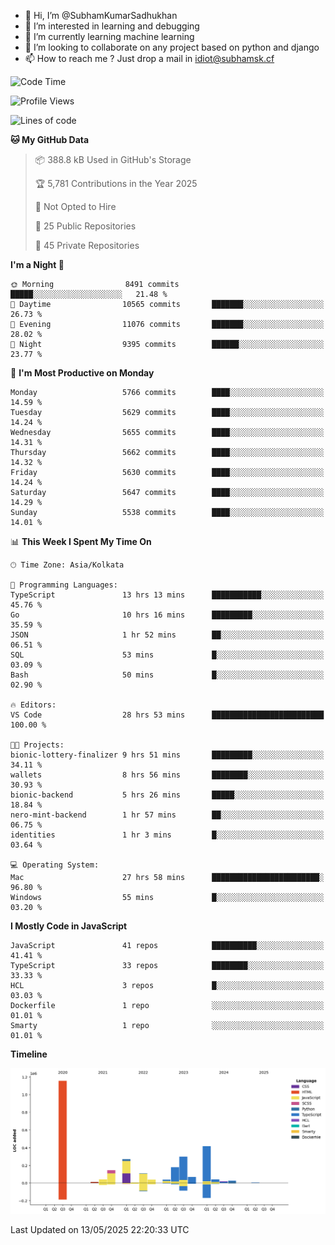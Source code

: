 - 👋 Hi, I’m @SubhamKumarSadhukhan
- 👀 I’m interested in learning and debugging
- 🌱 I’m currently learning machine learning
- 💞️ I’m looking to collaborate on any project based on python and django
- 📫 How to reach me ?
      Just drop a mail in idiot@subhamsk.cf

<!---
SubhamKumarSadhukhan/SubhamKumarSadhukhan is a ✨ special ✨ repository because its `README.md` (this file) appears on your GitHub profile.
You can click the Preview link to take a look at your changes.
--->


<!--START_SECTION:waka-->
![Code Time](http://img.shields.io/badge/Code%20Time-2%2C904%20hrs%2045%20mins-blue)

![Profile Views](http://img.shields.io/badge/Profile%20Views-0-blue)

![Lines of code](https://img.shields.io/badge/From%20Hello%20World%20I%27ve%20Written-2.9%20million%20lines%20of%20code-blue)

**🐱 My GitHub Data** 

> 📦 388.8 kB Used in GitHub's Storage 
 > 
> 🏆 5,781 Contributions in the Year 2025
 > 
> 🚫 Not Opted to Hire
 > 
> 📜 25 Public Repositories 
 > 
> 🔑 45 Private Repositories 
 > 
**I'm a Night 🦉** 

```text
🌞 Morning                8491 commits        █████░░░░░░░░░░░░░░░░░░░░   21.48 % 
🌆 Daytime                10565 commits       ███████░░░░░░░░░░░░░░░░░░   26.73 % 
🌃 Evening                11076 commits       ███████░░░░░░░░░░░░░░░░░░   28.02 % 
🌙 Night                  9395 commits        ██████░░░░░░░░░░░░░░░░░░░   23.77 % 
```
📅 **I'm Most Productive on Monday** 

```text
Monday                   5766 commits        ████░░░░░░░░░░░░░░░░░░░░░   14.59 % 
Tuesday                  5629 commits        ████░░░░░░░░░░░░░░░░░░░░░   14.24 % 
Wednesday                5655 commits        ████░░░░░░░░░░░░░░░░░░░░░   14.31 % 
Thursday                 5662 commits        ████░░░░░░░░░░░░░░░░░░░░░   14.32 % 
Friday                   5630 commits        ████░░░░░░░░░░░░░░░░░░░░░   14.24 % 
Saturday                 5647 commits        ████░░░░░░░░░░░░░░░░░░░░░   14.29 % 
Sunday                   5538 commits        ████░░░░░░░░░░░░░░░░░░░░░   14.01 % 
```


📊 **This Week I Spent My Time On** 

```text
🕑︎ Time Zone: Asia/Kolkata

💬 Programming Languages: 
TypeScript               13 hrs 13 mins      ███████████░░░░░░░░░░░░░░   45.76 % 
Go                       10 hrs 16 mins      █████████░░░░░░░░░░░░░░░░   35.59 % 
JSON                     1 hr 52 mins        ██░░░░░░░░░░░░░░░░░░░░░░░   06.51 % 
SQL                      53 mins             █░░░░░░░░░░░░░░░░░░░░░░░░   03.09 % 
Bash                     50 mins             █░░░░░░░░░░░░░░░░░░░░░░░░   02.90 % 

🔥 Editors: 
VS Code                  28 hrs 53 mins      █████████████████████████   100.00 % 

🐱‍💻 Projects: 
bionic-lottery-finalizer 9 hrs 51 mins       █████████░░░░░░░░░░░░░░░░   34.11 % 
wallets                  8 hrs 56 mins       ████████░░░░░░░░░░░░░░░░░   30.93 % 
bionic-backend           5 hrs 26 mins       █████░░░░░░░░░░░░░░░░░░░░   18.84 % 
nero-mint-backend        1 hr 57 mins        ██░░░░░░░░░░░░░░░░░░░░░░░   06.75 % 
identities               1 hr 3 mins         █░░░░░░░░░░░░░░░░░░░░░░░░   03.64 % 

💻 Operating System: 
Mac                      27 hrs 58 mins      ████████████████████████░   96.80 % 
Windows                  55 mins             █░░░░░░░░░░░░░░░░░░░░░░░░   03.20 % 
```

**I Mostly Code in JavaScript** 

```text
JavaScript               41 repos            ██████████░░░░░░░░░░░░░░░   41.41 % 
TypeScript               33 repos            ████████░░░░░░░░░░░░░░░░░   33.33 % 
HCL                      3 repos             █░░░░░░░░░░░░░░░░░░░░░░░░   03.03 % 
Dockerfile               1 repo              ░░░░░░░░░░░░░░░░░░░░░░░░░   01.01 % 
Smarty                   1 repo              ░░░░░░░░░░░░░░░░░░░░░░░░░   01.01 % 
```



**Timeline**

![Lines of Code chart](https://raw.githubusercontent.com/SubhamKumarSadhukhan/SubhamKumarSadhukhan/main/assets/bar_graph.png)


 Last Updated on 13/05/2025 22:20:33 UTC
<!--END_SECTION:waka-->
